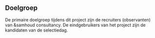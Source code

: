## Doelgroep

De primaire doelgroep tijdens dit project zijn de recruiters (observanten) van &samhoud consultancy. De eindgebruikers van het project zijn de kandidaten van de selectiedag.